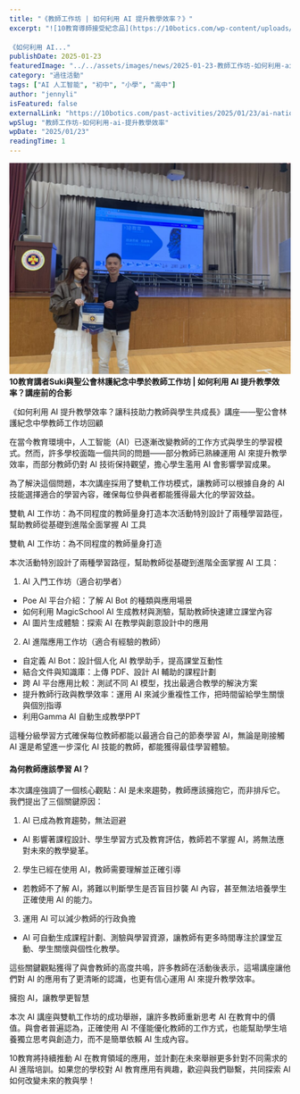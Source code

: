 ```yaml
---
title: "《教師工作坊 | 如何利用 AI 提升教學效率？》"
excerpt: "![10教育導師接受紀念品](https://10botics.com/wp-content/uploads/2025/02/IMG_2610-1024x768.jpg)**10教育講者Suki與聖公會林護紀念中學於教師工作坊 | 如何利用 AI 提升教學效率？講座前的合影**

《如何利用 AI..."
publishDate: 2025-01-23
featuredImage: "../../assets/images/news/2025-01-23-教師工作坊-如何利用-ai-提升教學效率/image1.jpeg"
category: "過往活動"
tags: ["AI 人工智能", "初中", "小學", "高中"]
author: "jennyli"
isFeatured: false
externalLink: "https://10botics.com/past-activities/2025/01/23/ai-national-security-talk-secondary-school-2025/"
wpSlug: "教師工作坊-如何利用-ai-提升教學效率"
wpDate: "2025/01/23"
readingTime: 1
---
```


![10教育導師接受紀念品](../../assets/images/news/2025-01-23-教師工作坊-如何利用-ai-提升教學效率/image2.jpg)**10教育講者Suki與聖公會林護紀念中學於教師工作坊 | 如何利用 AI 提升教學效率？講座前的合影**

《如何利用 AI 提升教學效率？讓科技助力教師與學生共成長》講座——聖公會林護紀念中學教師工作坊回顧

在當今教育環境中，人工智能（AI）已逐漸改變教師的工作方式與學生的學習模式。然而，許多學校面臨一個共同的問題——部分教師已熟練運用 AI 來提升教學效率，而部分教師仍對 AI 技術保持觀望，擔心學生濫用 AI 會影響學習成果。

為了解決這個問題，本次講座採用了雙軌工作坊模式，讓教師可以根據自身的 AI 技能選擇適合的學習內容，確保每位參與者都能獲得最大化的學習效益。

雙軌 AI 工作坊：為不同程度的教師量身打造本次活動特別設計了兩種學習路徑，幫助教師從基礎到進階全面掌握 AI 工具

雙軌 AI 工作坊：為不同程度的教師量身打造

本次活動特別設計了兩種學習路徑，幫助教師從基礎到進階全面掌握 AI 工具：

1. AI 入門工作坊（適合初學者）

- Poe AI 平台介紹：了解 AI Bot 的種類與應用場景
- 如何利用 MagicSchool AI 生成教材與測驗，幫助教師快速建立課堂內容
- AI 圖片生成體驗：探索 AI 在教學與創意設計中的應用

2. AI 進階應用工作坊（適合有經驗的教師）

- 自定義 AI Bot：設計個人化 AI 教學助手，提高課堂互動性
- 結合文件與知識庫：上傳 PDF、設計 AI 輔助的課程計劃
- 跨 AI 平台應用比較：測試不同 AI 模型，找出最適合教學的解決方案
- 提升教師行政與教學效率：運用 AI 來減少重複性工作，把時間留給學生關懷與個別指導
- 利用Gamma AI 自動生成教學PPT

這種分級學習方式確保每位教師都能以最適合自己的節奏學習 AI，無論是剛接觸 AI 還是希望進一步深化 AI 技能的教師，都能獲得最佳學習體驗。

#### 為何教師應該學習 AI？

本次講座強調了一個核心觀點：AI 是未來趨勢，教師應該擁抱它，而非排斥它。我們提出了三個關鍵原因：

1. AI 已成為教育趨勢，無法迴避
- AI 影響著課程設計、學生學習方式及教育評估，教師若不掌握 AI，將無法應對未來的教學變革。
2. 學生已經在使用 AI，教師需要理解並正確引導
- 若教師不了解 AI，將難以判斷學生是否盲目抄襲 AI 內容，甚至無法培養學生正確使用 AI 的能力。
3. 運用 AI 可以減少教師的行政負擔
- AI 可自動生成課程計劃、測驗與學習資源，讓教師有更多時間專注於課堂互動、學生關懷與個性化教學。

這些關鍵觀點獲得了與會教師的高度共鳴，許多教師在活動後表示，這場講座讓他們對 AI 的應用有了更清晰的認識，也更有信心運用 AI 來提升教學效率。

擁抱 AI，讓教學更智慧

本次 AI 講座與雙軌工作坊的成功舉辦，讓許多教師重新思考 AI 在教育中的價值。與會者普遍認為，正確使用 AI 不僅能優化教師的工作方式，也能幫助學生培養獨立思考與創造力，而不是簡單依賴 AI 生成內容。

10教育將持續推動 AI 在教育領域的應用，並計劃在未來舉辦更多針對不同需求的 AI 進階培訓。如果您的學校對 AI 教育應用有興趣，歡迎與我們聯繫，共同探索 AI 如何改變未來的教與學！
